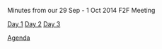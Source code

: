 Minutes from our 29 Sep - 1 Oct 2014 F2F Meeting

[Day 1](09-29-f2f-minutes.md)
[Day 2](09-30-f2f-minutes.md)
[Day 3](10-01-f2f-minutes.md)

[Agenda](https://www.w3.org/wiki/TAG/Planning/2014-09-F2F)
